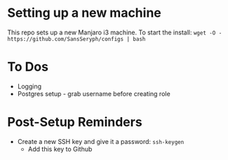 # Setting up a new machine
This repo sets up a new Manjaro i3 machine. To start the install:
`wget -O - https://github.com/SansSeryph/configs | bash`

# To Dos
  * Logging
  * Postgres setup - grab username before creating role

# Post-Setup Reminders
  * Create a new SSH key and give it a password: `ssh-keygen`
    * Add this key to Github
